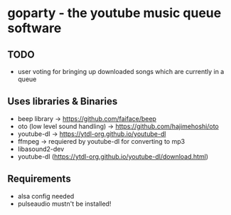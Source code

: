 # goparty - the youtube music queue software

## TODO
- user voting for bringing up downloaded songs which are currently in a queue

## Uses libraries & Binaries
- beep library -> https://github.com/faiface/beep
- oto (low level sound handling) -> https://github.com/hajimehoshi/oto
- youtube-dl -> https://ytdl-org.github.io/youtube-dl
- ffmpeg -> requiered by youtube-dl for converting to mp3
- libasound2-dev
- youtube-dl (https://ytdl-org.github.io/youtube-dl/download.html)

## Requirements
- alsa config needed
- pulseaudio mustn't be installed!
